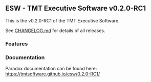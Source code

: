 ## ESW - TMT Executive Software v0.2.0-RC1

This is the v0.2.0-RC1 of the TMT Executive Software.

See [CHANGELOG.md](CHANGELOG.md) for details of all releases.

### Features

### Documentation

Paradox documentation can be found here: https://tmtsoftware.github.io/esw/0.2.0-RC1/
